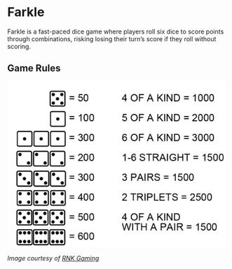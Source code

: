 # Farkle
Farkle is a fast-paced dice game where players roll six dice to score points through combinations, risking losing their turn’s score if they roll without scoring.
## Game Rules
<img src="Images/Rules.jpg" alt="Rules" width="500"/>
<p><em>Image courtesy of <a href="https://rnkgaming.com/">RNK Gaming</a></em></p>
